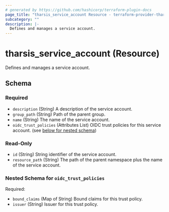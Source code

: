 ```yaml
---
# generated by https://github.com/hashicorp/terraform-plugin-docs
page_title: "tharsis_service_account Resource - terraform-provider-tharsis"
subcategory: ""
description: |-
  Defines and manages a service account.
---
```


# tharsis_service_account (Resource)

Defines and manages a service account.



<!-- schema generated by tfplugindocs -->
## Schema

### Required

- `description` (String) A description of the service account.
- `group_path` (String) Path of the parent group.
- `name` (String) The name of the service account.
- `oidc_trust_policies` (Attributes List) OIDC trust policies for this service account. (see [below for nested schema](#nestedatt--oidc_trust_policies))

### Read-Only

- `id` (String) String identifier of the service account.
- `resource_path` (String) The path of the parent namespace plus the name of the service account.

<a id="nestedatt--oidc_trust_policies"></a>
### Nested Schema for `oidc_trust_policies`

Required:

- `bound_claims` (Map of String) Bound claims for this trust policy.
- `issuer` (String) Issuer for this trust policy.


